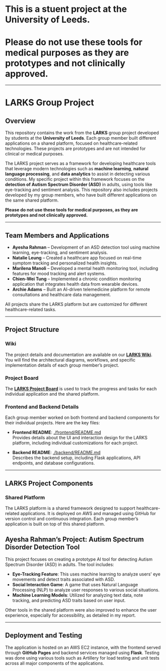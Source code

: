 # This is a stuent project at the University of Leeds.
# Please do not use these tools for medical purposes as they are prototypes and not clinically approved.

---

# LARKS Group Project

## Overview

This repository contains the work from the **LARKS** group project developed by students at the **University of Leeds**. Each group member built different applications on a shared platform, focused on healthcare-related technologies. These projects are prototypes and are not intended for clinical or medical purposes.

The LARKS project serves as a framework for developing healthcare tools that leverage modern technologies such as **machine learning**, **natural language processing**, and **data analytics** to assist in detecting various conditions. My specific project within this framework focuses on the **detection of Autism Spectrum Disorder (ASD)** in adults, using tools like eye-tracking and sentiment analysis. This repository also includes projects developed by my group members, who have built different applications on the same shared platform.

**Please do not use these tools for medical purposes, as they are prototypes and not clinically approved.**

---

## Team Members and Applications

- **Ayesha Rahman** – Development of an ASD detection tool using machine learning, eye-tracking, and sentiment analysis.
- **Natalie Leung** – Created a healthcare app focused on real-time symptom tracking and personalized health insights.
- **Marilena Manoli** – Developed a mental health monitoring tool, including features for mood tracking and alert systems.
- **Chien-Wei Tung** – Implemented a chronic condition monitoring application that integrates health data from wearable devices.
- **Archie Adams** – Built an AI-driven telemedicine platform for remote consultations and healthcare data management.

All projects share the LARKS platform but are customized for different healthcare-related tasks.

---

## Project Structure

### Wiki

The project details and documentation are available on our **[LARKS Wiki](https://github.com/AyeshaRahman2002/larks/wiki)**. You will find the architectural diagrams, workflows, and specific implementation details of each group member’s project.

### Project Board

The **[LARKS Project Board](https://github.com/users/AyeshaRahman2002/projects/3)** is used to track the progress and tasks for each individual application and the shared platform.

### Frontend and Backend Details

Each group member worked on both frontend and backend components for their individual projects. Here are the key files:

- **Frontend README**: [./frontend/README.md](./frontend/README.md)  
  Provides details about the UI and interaction design for the LARKS platform, including individual customizations for each project.

- **Backend README**: [./backend/README.md](./backend/README.md)  
  Describes the backend setup, including Flask applications, API endpoints, and database configurations.

---

## LARKS Project Components

### Shared Platform
The LARKS platform is a shared framework designed to support healthcare-related applications. It is deployed on AWS and managed using GitHub for version control and continuous integration. Each group member’s application is built on top of this shared platform.

## Ayesha Rahman’s Project: Autism Spectrum Disorder Detection Tool

This project focuses on creating a prototype AI tool for detecting Autism Spectrum Disorder (ASD) in adults. The tool includes:

- **Eye-Tracking Feature**: This uses machine learning to analyze users' eye movements and detect traits associated with ASD.
- **Social Interaction Game**: A game that uses Natural Language Processing (NLP) to analyze user responses to various social situations.
- **Machine Learning Models**: Utilized for analyzing text data, note tracking, and predicting ASD traits based on user input.

Other tools in the shared platform were also improved to enhance the user experience, especially for accessibility, as detailed in my report.

---

## Deployment and Testing

The application is hosted on an AWS EC2 instance, with the frontend served through **GitHub Pages** and backend services managed using **Flask**. Testing was done using various tools such as Artillery for load testing and unit tests across all major components of the applications.
